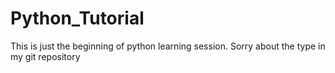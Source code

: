 # Python_Tutorial
This is just the beginning of python learning session. Sorry about the type in my git repository
